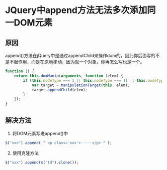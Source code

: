 ﻿# JQuery中append方法无法多次添加同一DOM元素
## 原因
append()方法在jQuery中是通过appendChild来操作dom的，因此你后面写的不是不起作用，而是在原地移动，因为就一个对象，你再怎么写也是一个。
```js
function () {
    return this.domManip(arguments, function (elem) {
        if (this.nodeType === 1 || this.nodeType === 11 || this.nodeType === 9) {
            var target = manipulationTarget(this, elem);
            target.appendChild(elem);
        }
    });
}
```

## 解决方法
1. 将DOM元素写进append()中
```js
$("xxx").append( " <p class='xxx'>·····</p> " );
```

2. 使用克隆方法
```js
$("xxx").append($("td").clone());
```
